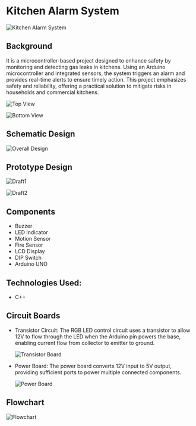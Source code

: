 # Kitchen Alarm System
![Kitchen Alarm System](https://github.com/user-attachments/assets/f2084811-0deb-4fd4-b3c3-37aeb96948fb)


## Background
It is a microcontroller-based project designed to enhance safety by monitoring and detecting gas leaks in kitchens. Using an Arduino microcontroller and integrated sensors, the system triggers an alarm and provides real-time alerts to ensure timely action. This project emphasizes safety and reliability, offering a practical solution to mitigate risks in households and commercial kitchens.

![Top View](https://github.com/user-attachments/assets/85fa7a92-8a03-4d3d-b724-53a156463879)

![Bottom View](https://github.com/user-attachments/assets/281dd17e-3e72-46e7-8c5f-8adb9d7f2ce9)



## Schematic Design
![Overall Design](https://github.com/user-attachments/assets/bc089bd8-914a-44bf-bcdb-79b0df21de0d)



## Prototype Design
![Draft1](https://github.com/user-attachments/assets/9d1a4469-911d-407a-bff8-bda4b46abaa1)

![Draft2](https://github.com/user-attachments/assets/17250bc0-2b75-4de9-a0d4-85717c9cd354)


## Components
- Buzzer
- LED Indicator
- Motion Sensor
- Fire Sensor
- LCD Display
- DIP Switch
- Arduino UNO


## Technologies Used:
- C++


## Circuit Boards
- Transistor Circuit: The RGB LED control circuit uses a transistor to allow 12V to flow through the LED when the Arduino pin powers the base, enabling current flow from collector to emitter to ground.

  ![Transistor Board](https://github.com/user-attachments/assets/805c0400-75f7-432d-ab18-48e6afae2285)


- Power Board: The power board converts 12V input to 5V output, providing sufficient ports to power multiple connected components.

  ![Power Board](https://github.com/user-attachments/assets/a1ba7fc6-2569-4d05-be07-854ab47eb417)



## Flowchart
![Flowchart](https://github.com/user-attachments/assets/92db8890-22bc-4b86-bbcb-aa01479faf5b)

